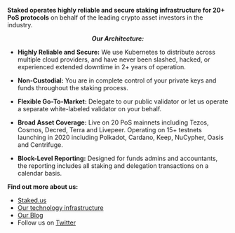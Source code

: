 **Staked operates highly reliable and secure staking infrastructure for 20+ PoS protocols** on behalf of the leading crypto asset investors in the industry.

**_<div align="center">Our Architecture:</div>_**

* **Highly Reliable and Secure:**
We use Kubernetes to distribute across multiple cloud providers, and have never been slashed, hacked, or experienced extended downtime in 2+ years of operation.

* **Non-Custodial:**
You are in complete control of your private keys and funds throughout the staking process.

* **Flexible Go-To-Market:**
Delegate to our public validator or let us operate a separate white-labeled validator on your behalf.

* **Broad Asset Coverage:**
Live on 20 PoS mainnets including Tezos, Cosmos, Decred, Terra and Livepeer. Operating on 15+ testnets launching in 2020 including Polkadot, Cardano, Keep, NuCypher, Oasis and Centrifuge.

* **Block-Level Reporting:**
Designed for funds admins and accountants, the reporting includes all staking and delegation transactions on a calendar basis.

**Find out more about us:**
* [Staked.us](https://staked.us/)
* [Our technology infrastructure](https://staked.us/technology/)
* [Our Blog](https://blog.staked.us/blog)
* Follow us on [Twitter](https://twitter.com/staked_us)
